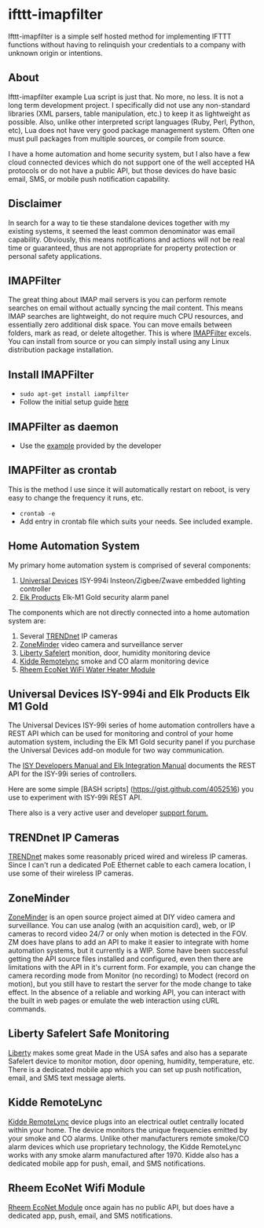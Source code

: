 ifttt-imapfilter
================

Ifttt-imapfilter is a simple self hosted method for implementing IFTTT functions without having to relinquish your credentials to a company with unknown origin or intentions.

About
-----

Ifttt-imapfilter example Lua script is just that. No more, no less.  It is not a long term development project.  I specifically did not use any non-standard libraries (XML parsers, table manipulation, etc.) to keep it as lightweight as possible.   Also, unlike other interpreted script languages (Ruby, Perl, Python, etc), Lua does not have very good package management system.  Often one must pull packages from multiple sources, or compile from source.  

I have a home automation and home security system, but I also have a few cloud connected devices which do not support one of the well accepted HA protocols or do not have a public API, but those devices do have basic email, SMS, or mobile push notification capability.    

Disclaimer
----------

In search for a way to tie these standalone devices together with my existing systems, it seemed the least common denominator was email capability.  Obviously, this means notifications and actions will not be real time or guaranteed, thus are not appropriate for property protection or personal safety applications.  

IMAPFilter
----------

The great thing about IMAP mail servers is you can perform remote searches on email without actually syncing the mail content.  This means IMAP searches are lightweight, do not require much CPU resources, and essentially zero additional disk space.   You can move emails between folders, mark as read, or delete altogether.  This is where [IMAPFilter](https://github.com/lefcha/imapfilter) excels. You can install from source or you can simply install using any Linux distribution package installation.  

Install IMAPFilter
------------------

* `sudo apt-get install iampfilter`
* Follow the initial setup guide [here](https://raymii.org/s/blog/Filtering_IMAP_mail_with_imapfilter.html)

IMAPFilter as daemon
--------------------
* Use the [example](https://github.com/lefcha/imapfilter/blob/master/samples/extend.lua) provided by the developer

IMAPFilter as crontab
---------------------
This is the method I use since it will automatically restart on reboot, is very easy to change the frequency it runs, etc.

* `crontab -e`
* Add entry in crontab file which suits your needs.  See included example.

Home Automation System
----------------------

My primary home automation system is comprised of several components:

1. [Universal Devices](https://www.universal-devices.com)  ISY-994i Insteon/Zigbee/Zwave embedded lighting controller
2. [Elk Products](www.elkproducts.com) Elk-M1 Gold security alarm panel

The components which are not directly connected into a home automation system are:

1. Several [TRENDnet](https://www.trendnet.com/) IP cameras
2. [ZoneMinder](http://www.zoneminder.com)  video camera and surveillance server
2. [Liberty Safelert](http://www.libertysafe.com/accessory-safelert-monitoring-system-ps-17-pg-85.html) monition, door, humidity monitoring device
3. [Kidde Remotelync](https://remotelync.kidde.com) smoke and CO alarm monitoring device
4. [Rheem EcoNet WiFi Water Heater Module](http://www.rheem.com/EcoNet/wificenter) 

Universal Devices ISY-994i and Elk Products Elk M1 Gold
-------------------------------------------------------

The Universal Devices ISY-99i series of home automation controllers have a REST API which can be used for monitoring and control of your home automation system, including the Elk M1 Gold security panel if you purchase the Universal Devices add-on module for two way communication.  

The [ISY Developers Manual and Elk Integration Manual](http://www.universal-devices.com/developers/wsdk/) documents the REST API for the ISY-99i series of controllers.

Here are some simple [BASH scripts] (https://gist.github.com/4052516) you use to experiment with ISY-99i REST API.    

There also is a very active user and developer [support forum.](http://forum.universal-devices.com)

TRENDnet IP Cameras
-------------------

[TRENDnet](https://www.trendnet.com/) makes some reasonably priced wired and wireless IP cameras.  Since I can't run a dedicated PoE Ethernet cable to each camera location, I use some of their wireless IP cameras.   

ZoneMinder
----------

[ZoneMinder](http://www.zoneminder.com) is an open source project aimed at DIY video camera and surveillance.  You can use analog (with an acquisition card), web, or IP cameras to record video 24/7 or only when motion is detected in the FOV.  ZM does have plans to add an API to make it easier to integrate with home automation systems, but it currently is a WIP.  Some have been successful getting the API source files installed and configured, even then there are limitations with the API in it's current form.  For example, you can change the camera recording mode from Monitor (no recording) to Modect (record on motion), but you still have to restart the server for the mode change to take effect.  In the absence of a reliable and working API, you can interact with the built in web pages or emulate the web interaction using cURL commands.  

Liberty Safelert Safe Monitoring
--------------------------------
[Liberty](www.libertysafe.com) makes some great Made in the USA safes and also has a separate Safelert device to monitor motion, door opening, humidity, temperature, etc.  There is a dedicated mobile app which you can set up push notification, email, and SMS text message alerts. 

Kidde RemoteLync
----------------
[Kidde RemoteLync](https://remotelync.kidde.com) device plugs into an electrical outlet centrally located within your home.  The device monitors the unique frequencies emitted by your smoke and CO alarms.   Unlike other manufacturers remote smoke/CO alarm devices which use proprietary technology, the Kidde RemoteLync works with any smoke alarm manufactured after 1970.  Kidde also has a dedicated mobile app for push, email, and SMS notifications.   

Rheem EcoNet Wifi Module
------------------------
[Rheem EcoNet Module](http://www.rheem.com/EcoNet/wificenter) once again has no public API, but does have a dedicated app, push, email, and SMS notifications.  






 